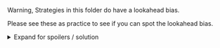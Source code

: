 Warning, Strategies in this folder do have a lookahead bias.

Please see these as practice to see if you can spot the lookahead bias.


<details>
<summary>Expand for spoilers / solution</summary>

Please Click on each strategy to see details of the mistakes.

<details>
<summary>DevilStra</summary>

`normalize()` uses `.min()` and `.max()`. This uses the full dataframe, not just past data.

</details>

<details>
<summary>GodStraNew</summary>

`normalize()` uses `.min()` and `.max()`. This uses the full dataframe, not just past data.
</details>
<details>
<summary>Zeus</summary>

uses `.min()` and `.max()` to normalize `trend_ichimoku_base` as well as `trend_kst_diff`.

</details>
</details>

